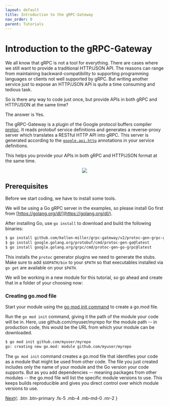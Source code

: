 ```yaml
---
layout: default
title: Introduction to the gRPC-Gateway
nav_order: 0
parent: Tutorials
---
```


# Introduction to the gRPC-Gateway

We all know that gRPC is not a tool for everything. There are cases where we still want to provide a traditional HTTP/JSON API. The reasons can range from maintaining backward-compatibility to supporting programming languages or clients not well supported by gRPC. But writing another service just to expose an HTTP/JSON API is quite a time consuming and tedious task.

So is there any way to code just once, but provide APIs in both gRPC and HTTP/JSON at the same time?

The answer is Yes.

The gRPC-Gateway is a plugin of the Google protocol buffers compiler [protoc](https://github.com/protocolbuffers/protobuf). It reads protobuf service definitions and generates a reverse-proxy server which translates a RESTful HTTP API into gRPC. This server is generated according to the [`google.api.http`](https://github.com/googleapis/googleapis/blob/master/google/api/http.proto#L46) annotations in your service definitions.

This helps you provide your APIs in both gRPC and HTTP/JSON format at the same time.

<div align="center">
<img src="../../../assets/images/architecture_introduction_diagram.svg" />
</div>

## Prerequisites

Before we start coding, we have to install some tools.

We will be using a Go gRPC server in the examples, so please install Go first from [https://golang.org/dl/](https://golang.org/dl/).

After installing Go, use `go install` to download and build the following binaries:

```sh
$ go install github.com/kellen-miller/grpc-gateway/v2/protoc-gen-grpc-gateway@latest
$ go install google.golang.org/protobuf/cmd/protoc-gen-go@latest
$ go install google.golang.org/grpc/cmd/protoc-gen-go-grpc@latest
```

This installs the `protoc` generator plugins we need to generate the stubs. Make sure to add `$GOPATH/bin` to your `$PATH` so that executables installed via `go get` are available on your `$PATH`.

We will be working in a new module for this tutorial, so go ahead and create that in a folder of your choosing now:

### Creating go.mod file

Start your module using the [go mod init command](https://golang.org/cmd/go/#hdr-Initialize_new_module_in_current_directory) to create a go.mod file.

Run the `go mod init` command, giving it the path of the module your code will be in. Here, use github.com/myuser/myrepo for the module path -- in production code, this would be the URL from which your module can be downloaded.

```sh
$ go mod init github.com/myuser/myrepo
go: creating new go.mod: module github.com/myuser/myrepo
```

The `go mod init` command creates a go.mod file that identifies your code as a module that might be used from other code. The file you just created includes only the name of your module and the Go version your code supports. But as you add dependencies -- meaning packages from other modules -- the go.mod file will list the specific module versions to use. This keeps builds reproducible and gives you direct control over which module versions to use.

[Next](simple_hello_world.md){: .btn .btn-primary .fs-5 .mb-4 .mb-md-0 .mr-2 }
